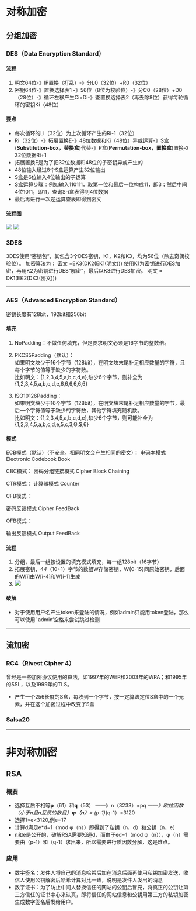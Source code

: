 # 对称加密
## 分组加密
### DES（Data Encryption Standard）
#### 流程
1. 明文64位-》IP置换（打乱）-》分L0（32位）+R0（32位）
2. 密钥64位-》置换选择表1 -》56位（8位为校验位）-》分C0（28位）+D0（28位）-》循环左移产生Ci+Di-》查置换选择表2（再去除8位）获得每轮循环的密钥Ki（48位）
#### 要点
* 每次循环的Li（32位）为上次循环产生的Ri-1（32位）
* Ri（32位）-》拓展置换E-》48位数据和Ki（48位）异或运算-》S盒(**Substitution-box，替换盒**)代替-》P盒(**Permutation-box，置换盒**)置换-》32位数据Ri+1
* 拓展置换E是为了把32位数据和48位的子密钥异或产生的
* 48位输入经过8个S盒运算产生32位输出
* S盒是6位输入4位输出的子运算
* S盒运算步骤：例如输入110111，取第一位和最后一位构成11，即3；然后中间4位1011，即11，查询S-i盒表得到4位数据
* 最后再进行一次逆运算查表即得到密文
#### 流程图
![](http://www.cxyxiaowu.com/wp-content/uploads/2019/10/1571057977-17488ca32598db6.jpg)
![](http://www.cxyxiaowu.com/wp-content/uploads/2019/10/1571057978-6fb896eca9a2484.png)
### 3DES
3DES使用“密钥包”，其包含3个DES密钥，K1，K2和K3，均为56位（除去奇偶校验位）。
加密算法为：
密文 =EK3(DK2(EK1(明文)))
使用K1为密钥进行DES加密，再用K2为密钥进行DES“解密”，最后以K3进行DES加密。
明文 = DK1(EK2(DK3(密文)))

---

### AES（Advanced Encryption Standard）
密钥长度有128bit，192bit和256bit
#### 填充
1. NoPadding：不做任何填充，但是要求明文必须是16字节的整数倍。


2. PKCS5Padding（默认）：<br>如果明文块少于16个字节（128bit），在明文块末尾补足相应数量的字符，且每个字节的值等于缺少的字符数。<br>比如明文：{1,2,3,4,5,a,b,c,d,e},缺少6个字节，则补全为{1,2,3,4,5,a,b,c,d,e,6,6,6,6,6,6}

3. ISO10126Padding：<br>如果明文块少于16个字节（128bit），在明文块末尾补足相应数量的字节，最后一个字符值等于缺少的字符数，其他字符填充随机数。<br>比如明文：{1,2,3,4,5,a,b,c,d,e},缺少6个字节，则可能补全为{1,2,3,4,5,a,b,c,d,e,5,c,3,G,$,6}
#### 模式
ECB模式（默认）（不安全，相同明文会产生相同的密文）：
电码本模式    Electronic Codebook Book

CBC模式：
密码分组链接模式    Cipher Block Chaining

CTR模式：
计算器模式    Counter

CFB模式：

密码反馈模式    Cipher FeedBack


OFB模式：

输出反馈模式    Output FeedBack
#### 流程
1. 分组，最后一组按设置的填充模式填充，每一组128bit（16字节）
2. 拓展密钥，4*4*（10+1）字节的数组W存储密钥，W{0-15}同原始密钥，后面的W[i]由W[i-4]和W[i-1]生成
3. ![](https://www.cxyxiaowu.com/wp-content/uploads/2019/10/1572424535-522911bdbcf7c4b.jpg)
#### 破解
* 对于使用用户名产生token来登陆的情况，例如admin只能用token登陆，那么可以使用‘  admin‘空格来尝试跳过检测
---
## 流加密
### RC4（Rivest Cipher 4）
曾经是一些加密协议使用的算法，如1997年的WEP和2003年的WPA；和1995年的SSL，以及1999年的TLS。
* 产生一个256长度的S盒，每收到一个字节，按一定算法定位S盒中的一个元素，并在这个加密过程中改变了S盒
### Salsa20

---

# 非对称加密
## RSA
### 概要
* 选择互质不相等**p**（61）和**q**（53） ——》**n**（3233）=p*q ——》欧拉函数（小于n且n互质的数目）**φ（n）**= (p-1)*(q-1）=3120
* 选择1<e<3120,例e=17
* 计算d满足e*d=1（mod φ（n））即得到了私钥（n，d）和公钥（n，e）
* n和e是公开的，破解RSA需要知道d，而由于ed=1（mod φ（n）），φ（n）需要由（p-1）和（q-1）求出来，所以需要进行质因数分解，这是难点。
### 应用
* 数字签名：发件人将自己的消息哈希后加在消息后面再使用私钥加密发送，收信人使用公钥解密后哈希计算对比一致，说明是发件人发出的消息
* 数字证书：为了防止中间人替换信任的网站的公钥后冒充，将真正的公钥让第三方信任的证书中心来认真，即将信任的网站信息和公钥用第三方的私钥加密生成数字签名后发给用户。         